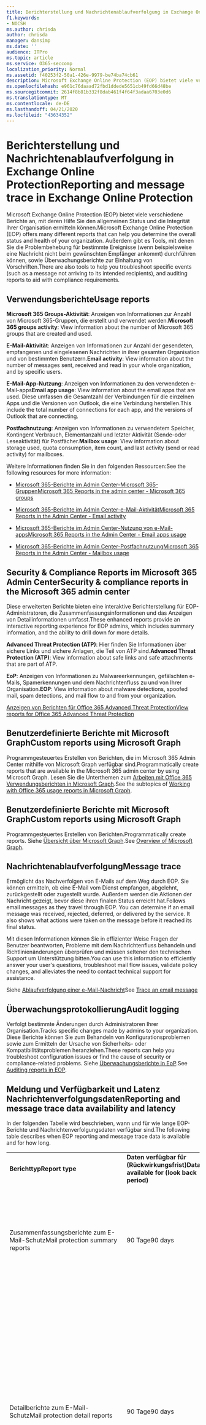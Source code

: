 ```yaml
---
title: Berichterstellung und Nachrichtenablaufverfolgung in Exchange Online Protection
f1.keywords:
- NOCSH
ms.author: chrisda
author: chrisda
manager: dansimp
ms.date: ''
audience: ITPro
ms.topic: article
ms.service: O365-seccomp
localization_priority: Normal
ms.assetid: f40253f2-50a1-426e-9979-be74ba74cb61
description: Microsoft Exchange Online Protection (EOP) bietet viele verschiedene Berichte an, mit deren Hilfe Sie den allgemeinen Status und die Integrität Ihrer Organisation ermitteln können. Außerdem gibt es Tools, mit denen Sie die Problembehebung für bestimmte Ereignisse (wenn beispielsweise eine Nachricht nicht beim gewünschten Empfänger ankommt) durchführen können, sowie Überwachungsberichte zur Einhaltung von Vorschriften. In der folgenden Tabelle sind die für EOP-Administratoren verfügbaren Berichte und Problembehandlungstools beschrieben.
ms.openlocfilehash: e961c76daaad72fbd1ddede5651cb49fd66d48be
ms.sourcegitcommit: 2614f8b81b332f8dab461f4f64f3adaa6703e0d6
ms.translationtype: MT
ms.contentlocale: de-DE
ms.lasthandoff: 04/21/2020
ms.locfileid: "43634352"
---
```

# <a name="reporting-and-message-trace-in-exchange-online-protection"></a><span data-ttu-id="fa801-105">Berichterstellung und Nachrichtenablaufverfolgung in Exchange Online Protection</span><span class="sxs-lookup"><span data-stu-id="fa801-105">Reporting and message trace in Exchange Online Protection</span></span>

<span data-ttu-id="fa801-106">Microsoft Exchange Online Protection (EOP) bietet viele verschiedene Berichte an, mit deren Hilfe Sie den allgemeinen Status und die Integrität Ihrer Organisation ermitteln können.</span><span class="sxs-lookup"><span data-stu-id="fa801-106">Microsoft Exchange Online Protection (EOP) offers many different reports that can help you determine the overall status and health of your organization.</span></span> <span data-ttu-id="fa801-107">Außerdem gibt es Tools, mit denen Sie die Problembehebung für bestimmte Ereignisse (wenn beispielsweise eine Nachricht nicht beim gewünschten Empfänger ankommt) durchführen können, sowie Überwachungsberichte zur Einhaltung von Vorschriften.</span><span class="sxs-lookup"><span data-stu-id="fa801-107">There are also tools to help you troubleshoot specific events (such as a message not arriving to its intended recipients), and auditing reports to aid with compliance requirements.</span></span>

## <a name="usage-reports"></a><span data-ttu-id="fa801-108">Verwendungsberichte</span><span class="sxs-lookup"><span data-stu-id="fa801-108">Usage reports</span></span>

<span data-ttu-id="fa801-109">**Microsoft 365 Groups-Aktivität**: Anzeigen von Informationen zur Anzahl von Microsoft 365-Gruppen, die erstellt und verwendet werden.</span><span class="sxs-lookup"><span data-stu-id="fa801-109">**Microsoft 365 groups activity**: View information about the number of Microsoft 365 groups that are created and used.</span></span>

<span data-ttu-id="fa801-110">**E-Mail-Aktivität**: Anzeigen von Informationen zur Anzahl der gesendeten, empfangenen und eingelesenen Nachrichten in ihrer gesamten Organisation und von bestimmten Benutzern.</span><span class="sxs-lookup"><span data-stu-id="fa801-110">**Email activity**: View information about the number of messages sent, received and read in your whole organization, and by specific users.</span></span>

<span data-ttu-id="fa801-111">**E-Mail-App-Nutzung**: Anzeigen von Informationen zu den verwendeten e-Mail-apps</span><span class="sxs-lookup"><span data-stu-id="fa801-111">**Email app usage**: View information about the email apps that are used.</span></span> <span data-ttu-id="fa801-112">Diese umfassen die Gesamtzahl der Verbindungen für die einzelnen Apps und die Versionen von Outlook, die eine Verbindung herstellen.</span><span class="sxs-lookup"><span data-stu-id="fa801-112">This include the total number of connections for each app, and the versions of Outlook that are connecting.</span></span>

<span data-ttu-id="fa801-113">**Postfachnutzung**: Anzeigen von Informationen zu verwendetem Speicher, Kontingent Verbrauch, Elementanzahl und letzter Aktivität (Sende-oder Leseaktivität) für Postfächer.</span><span class="sxs-lookup"><span data-stu-id="fa801-113">**Mailbox usage**: View information about storage used, quota consumption, item count, and last activity (send or read activity) for mailboxes.</span></span>

<span data-ttu-id="fa801-114">Weitere Informationen finden Sie in den folgenden Ressourcen:</span><span class="sxs-lookup"><span data-stu-id="fa801-114">See the following resources for more information:</span></span>

- [<span data-ttu-id="fa801-115">Microsoft 365-Berichte im Admin Center-Microsoft 365-Gruppen</span><span class="sxs-lookup"><span data-stu-id="fa801-115">Microsoft 365 Reports in the admin center - Microsoft 365 groups</span></span>](https://docs.microsoft.com/office365/admin/activity-reports/office-365-groups)

- [<span data-ttu-id="fa801-116">Microsoft 365-Berichte im Admin Center-e-Mail-Aktivität</span><span class="sxs-lookup"><span data-stu-id="fa801-116">Microsoft 365 Reports in the Admin Center - Email activity</span></span>](https://docs.microsoft.com/office365/admin/activity-reports/email-activity)

- [<span data-ttu-id="fa801-117">Microsoft 365-Berichte im Admin Center-Nutzung von e-Mail-apps</span><span class="sxs-lookup"><span data-stu-id="fa801-117">Microsoft 365 Reports in the Admin Center - Email apps usage</span></span>](https://docs.microsoft.com/office365/admin/activity-reports/email-apps-usage)

- [<span data-ttu-id="fa801-118">Microsoft 365-Berichte im Admin Center-Postfachnutzung</span><span class="sxs-lookup"><span data-stu-id="fa801-118">Microsoft 365 Reports in the Admin Center - Mailbox usage</span></span>](https://docs.microsoft.com/office365/admin/activity-reports/mailbox-usage)

## <a name="security--compliance-reports-in-the-microsoft-365-admin-center"></a><span data-ttu-id="fa801-119">Security & Compliance Reports im Microsoft 365 Admin Center</span><span class="sxs-lookup"><span data-stu-id="fa801-119">Security & compliance reports in the Microsoft 365 admin center</span></span>

<span data-ttu-id="fa801-120">Diese erweiterten Berichte bieten eine interaktive Berichterstellung für EOP-Administratoren, die Zusammenfassungsinformationen und das Anzeigen von Detailinformationen umfasst.</span><span class="sxs-lookup"><span data-stu-id="fa801-120">These enhanced reports provide an interactive reporting experience for EOP admins, which includes summary information, and the ability to drill down for more details.</span></span>

<span data-ttu-id="fa801-121">**Advanced Threat Protection (ATP)**: Hier finden Sie Informationen über sichere Links und sichere Anlagen, die Teil von ATP sind.</span><span class="sxs-lookup"><span data-stu-id="fa801-121">**Advanced Threat Protection (ATP)**: View information about safe links and safe attachments that are part of ATP.</span></span>

<span data-ttu-id="fa801-122">**EoP**: Anzeigen von Informationen zu Malwareerkennungen, gefälschten e-Mails, Spamerkennungen und dem Nachrichtenfluss zu und von Ihrer Organisation.</span><span class="sxs-lookup"><span data-stu-id="fa801-122">**EOP**: View information about malware detections, spoofed mail, spam detections, and mail flow to and from your organization.</span></span>

[<span data-ttu-id="fa801-123">Anzeigen von Berichten für Office 365 Advanced Threat Protection</span><span class="sxs-lookup"><span data-stu-id="fa801-123">View reports for Office 365 Advanced Threat Protection</span></span>](view-reports-for-atp.md)

## <a name="custom-reports-using-microsoft-graph"></a><span data-ttu-id="fa801-124">Benutzerdefinierte Berichte mit Microsoft Graph</span><span class="sxs-lookup"><span data-stu-id="fa801-124">Custom reports using Microsoft Graph</span></span>

<span data-ttu-id="fa801-125">Programmgesteuertes Erstellen von Berichten, die im Microsoft 365 Admin Center mithilfe von Microsoft Graph verfügbar sind.</span><span class="sxs-lookup"><span data-stu-id="fa801-125">Programmatically create reports that are available in the Microsoft 365 admin center by using Microsoft Graph.</span></span> <span data-ttu-id="fa801-126">Lesen Sie die Unterthemen zum [Arbeiten mit Office 365 Verwendungsberichten in Microsoft Graph](https://docs.microsoft.com/graph/api/resources/report).</span><span class="sxs-lookup"><span data-stu-id="fa801-126">See the subtopics of [Working with Office 365 usage reports in Microsoft Graph](https://docs.microsoft.com/graph/api/resources/report).</span></span>

## <a name="custom-reports-using-microsoft-graph"></a><span data-ttu-id="fa801-127">Benutzerdefinierte Berichte mit Microsoft Graph</span><span class="sxs-lookup"><span data-stu-id="fa801-127">Custom reports using Microsoft Graph</span></span>

<span data-ttu-id="fa801-128">Programmgesteuertes Erstellen von Berichten.</span><span class="sxs-lookup"><span data-stu-id="fa801-128">Programmatically create reports.</span></span> <span data-ttu-id="fa801-129">Siehe [Übersicht über Microsoft Graph](https://docs.microsoft.com/graph/overview).</span><span class="sxs-lookup"><span data-stu-id="fa801-129">See [Overview of Microsoft Graph](https://docs.microsoft.com/graph/overview).</span></span>

## <a name="message-trace"></a><span data-ttu-id="fa801-130">Nachrichtenablaufverfolgung</span><span class="sxs-lookup"><span data-stu-id="fa801-130">Message trace</span></span>

<span data-ttu-id="fa801-p106">Ermöglicht das Nachverfolgen von E-Mails auf dem Weg durch EOP. Sie können ermitteln, ob eine E-Mail vom Dienst empfangen, abgelehnt, zurückgestellt oder zugestellt wurde. Außerdem werden die Aktionen der Nachricht gezeigt, bevor diese ihren finalen Status erreicht hat.</span><span class="sxs-lookup"><span data-stu-id="fa801-p106">Follows email messages as they travel through EOP. You can determine if an email message was received, rejected, deferred, or delivered by the service. It also shows what actions were taken on the message before it reached its final status.</span></span>

<span data-ttu-id="fa801-134">Mit diesen Informationen können Sie in effizienter Weise Fragen der Benutzer beantworten, Probleme mit dem Nachrichtenfluss behandeln und Richtlinienänderungen überprüfen und müssen seltener den technischen Support um Unterstützung bitten.</span><span class="sxs-lookup"><span data-stu-id="fa801-134">You can use this information to efficiently answer your user's questions, troubleshoot mail flow issues, validate policy changes, and alleviates the need to contact technical support for assistance.</span></span>

<span data-ttu-id="fa801-135">Siehe [Ablaufverfolgung einer e-Mail-Nachricht](https://docs.microsoft.com/exchange/monitoring/trace-an-email-message/trace-an-email-message)</span><span class="sxs-lookup"><span data-stu-id="fa801-135">See [Trace an email message](https://docs.microsoft.com/exchange/monitoring/trace-an-email-message/trace-an-email-message)</span></span>

## <a name="audit-logging"></a><span data-ttu-id="fa801-136">Überwachungsprotokollierung</span><span class="sxs-lookup"><span data-stu-id="fa801-136">Audit logging</span></span>

<span data-ttu-id="fa801-137">Verfolgt bestimmte Änderungen durch Administratoren Ihrer Organisation.</span><span class="sxs-lookup"><span data-stu-id="fa801-137">Tracks specific changes made by admins to your organization.</span></span> <span data-ttu-id="fa801-138">Diese Berichte können Sie zum Behandeln von Konfigurationsproblemen sowie zum Ermitteln der Ursache von Sicherheits- oder Kompatibilitätsproblemen heranziehen.</span><span class="sxs-lookup"><span data-stu-id="fa801-138">These reports can help you troubleshoot configuration issues or find the cause of security or compliance-related problems.</span></span> <span data-ttu-id="fa801-139">Siehe [Überwachungsberichte in EoP](auditing-reports-in-eop.md).</span><span class="sxs-lookup"><span data-stu-id="fa801-139">See [Auditing reports in EOP](auditing-reports-in-eop.md).</span></span>

## <a name="reporting-and-message-trace-data-availability-and-latency"></a><span data-ttu-id="fa801-140">Meldung und Verfügbarkeit und Latenz Nachrichtenverfolgungsdaten</span><span class="sxs-lookup"><span data-stu-id="fa801-140">Reporting and message trace data availability and latency</span></span>

<span data-ttu-id="fa801-141">In der folgenden Tabelle wird beschrieben, wann und für wie lange EOP-Berichte und Nachrichtenverfolgungsdaten verfügbar sind.</span><span class="sxs-lookup"><span data-stu-id="fa801-141">The following table describes when EOP reporting and message trace data is available and for how long.</span></span>

||||
|:-----|:-----|:-----|
|<span data-ttu-id="fa801-142">**Berichttyp**</span><span class="sxs-lookup"><span data-stu-id="fa801-142">**Report type**</span></span>|<span data-ttu-id="fa801-143">**Daten verfügbar für (Rückwirkungsfrist)**</span><span class="sxs-lookup"><span data-stu-id="fa801-143">**Data available for (look back period)**</span></span>|<span data-ttu-id="fa801-144">**Latenz**</span><span class="sxs-lookup"><span data-stu-id="fa801-144">**Latency**</span></span>|
|<span data-ttu-id="fa801-145">Zusammenfassungsberichte zum E-Mail-Schutz</span><span class="sxs-lookup"><span data-stu-id="fa801-145">Mail protection summary reports</span></span>|<span data-ttu-id="fa801-146">90 Tage</span><span class="sxs-lookup"><span data-stu-id="fa801-146">90 days</span></span>|<span data-ttu-id="fa801-p108">Die Aggregation von Nachrichtendaten ist meistens innerhalb von 24 bis 48 Stunden abgeschlossen. Kleinere inkrementelle, aggregierte Änderungen können bis zu 5 Tage lang auftreten.</span><span class="sxs-lookup"><span data-stu-id="fa801-p108">Message data aggregation is mostly complete within 24-48 hours. Some minor incremental aggregated changes may occur for up to 5 days.</span></span>|
|<span data-ttu-id="fa801-149">Detailberichte zum E-Mail-Schutz</span><span class="sxs-lookup"><span data-stu-id="fa801-149">Mail protection detail reports</span></span>|<span data-ttu-id="fa801-150">90 Tage</span><span class="sxs-lookup"><span data-stu-id="fa801-150">90 days</span></span>|<span data-ttu-id="fa801-p109">Bei Detaildaten, die weniger als 7 Tage alt sind, sollten Daten innerhalb von 24 Stunden erscheinen, sind aber möglicherweise erst 48 Stunden später abgeschlossen. Einige kleinere schrittweise Änderungen können bis zu 5 Tagen dauern.</span><span class="sxs-lookup"><span data-stu-id="fa801-p109">For detail data that's less than 7 days old, data should appear within 24 hours but may not be complete until 48 hours. Some minor incremental changes may occur for up to 5 days.</span></span> <br/><br/> <span data-ttu-id="fa801-153">Zum Anzeigen von Detailberichten für Nachrichten, die älter als 7 Tage sind, kann es einige Stunden dauern, bis die Ergebnisse der Nachrichtenablaufverfolgung ausgegeben werden.</span><span class="sxs-lookup"><span data-stu-id="fa801-153">To view detail reports for messages that are greater than 7 days old, results may take up to a few hours.</span></span>|
|<span data-ttu-id="fa801-154">Daten der Nachrichtenablaufverfolgung</span><span class="sxs-lookup"><span data-stu-id="fa801-154">Message trace data</span></span>|<span data-ttu-id="fa801-155">90 Tage</span><span class="sxs-lookup"><span data-stu-id="fa801-155">90 days</span></span>|<span data-ttu-id="fa801-156">Wenn Sie eine Nachrichtenverfolgung für Nachrichten starten, die weniger als 7 Tage alt sind, sollten die Nachrichten innerhalb von 5-30 Minuten erscheinen.</span><span class="sxs-lookup"><span data-stu-id="fa801-156">When you run a message trace for messages that are less than 7 days old, the messages should appear within 5-30 minutes.</span></span><br/><br/> <span data-ttu-id="fa801-157">Wenn Sie eine Ablaufverfolgung für Nachrichten ausführen, die älter als 7 Tage sind, kann es einige Stunden dauern, bis Ergebnisse ausgegeben werden.</span><span class="sxs-lookup"><span data-stu-id="fa801-157">When you run a message trace for messages that are greater than 7 days old, results may take up to a few hours.</span></span>|

> [!NOTE]
> <span data-ttu-id="fa801-158">Datenverfügbarkeit und-Wartezeit sind identisch, unabhängig davon, ob Sie über das Microsoft 365 Admin Center oder Remote-PowerShell angefordert werden.</span><span class="sxs-lookup"><span data-stu-id="fa801-158">Data availability and latency is the same whether requested via the Microsoft 365 admin center or remote PowerShell.</span></span>
